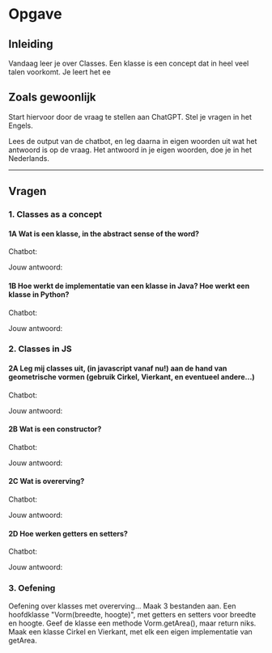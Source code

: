# Opgave

## Inleiding

Vandaag leer je over Classes. Een klasse is een concept dat in heel veel talen voorkomt. Je leert het ee

## Zoals gewoonlijk

Start hiervoor door de vraag te stellen aan ChatGPT. Stel je vragen in het Engels.

Lees de output van de chatbot, en leg daarna in eigen woorden uit wat het antwoord is op de vraag. Het antwoord in je eigen woorden, doe je in het Nederlands.

---

## Vragen

### 1. Classes as a concept
#### 1A Wat is een klasse, in the abstract sense of the word?

Chatbot:

Jouw antwoord:

#### 1B Hoe werkt de implementatie van een klasse in Java? Hoe werkt een klasse in Python?

Chatbot:

Jouw antwoord:

### 2. Classes in JS
#### 2A Leg mij classes uit, (in javascript vanaf nu!) aan de hand van geometrische vormen (gebruik Cirkel, Vierkant, en eventueel andere...)

Chatbot:

Jouw antwoord:

#### 2B Wat is een constructor?

Chatbot:

Jouw antwoord:

#### 2C Wat is overerving?

Chatbot:

Jouw antwoord:

#### 2D Hoe werken getters en setters?

Chatbot:

Jouw antwoord:


### 3. Oefening

Oefening over klasses met overerving...
Maak 3 bestanden aan. Een hoofdklasse "Vorm(breedte, hoogte)", met getters en setters voor breedte en hoogte. Geef de klasse een methode Vorm.getArea(), maar return niks. Maak een klasse Cirkel en Vierkant, met elk een eigen implementatie van getArea.